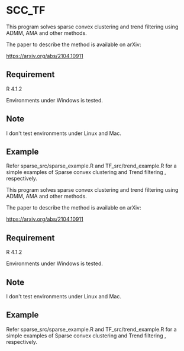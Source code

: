 # SCC_TF

This program solves sparse convex clustering and trend filtering using ADMM, AMA and other methods.

The paper to describe the method is available on arXiv:

https://arxiv.org/abs/2104.10911

## Requirement

R 4.1.2

Environments under Windows is tested.

## Note

I don't test environments under Linux and Mac.

## Example

Refer sparse_src/sparse_example.R and TF_src/trend_example.R for a simple examples of Sparse convex clustering and Trend filtering
, respectively. 



This program solves sparse convex clustering and trend filtering using ADMM, AMA and other methods.

The paper to describe the method is available on arXiv:

https://arxiv.org/abs/2104.10911

## Requirement

R 4.1.2

Environments under Windows is tested.

## Note

I don't test environments under Linux and Mac.

## Example

Refer sparse_src/sparse_example.R and TF_src/trend_example.R for a simple examples of Sparse convex clustering and Trend filtering
, respectively. 

